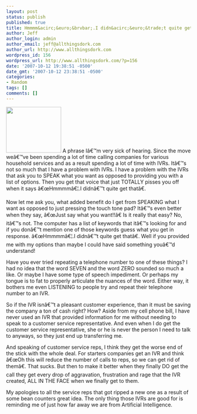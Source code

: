```yaml
---
layout: post
status: publish
published: true
title: Hmmmm&acirc;&euro;&brvbar;.I didn&acirc;&euro;&trade;t quite get that
author: Jeff
author_login: admin
author_email: jeff@allthingsdork.com
author_url: http://www.allthingsdork.com
wordpress_id: 156
wordpress_url: http://www.allthingsdork.com/?p=156
date: '2007-10-12 19:38:51 -0500'
date_gmt: '2007-10-12 23:38:51 -0500'
categories:
- Random
tags: []
comments: []
---
```

<p><img src="images/phone.gif" class="right" border="0" width="150" height="125"> A phrase I&acirc;&euro;&trade;m very sick of hearing.  Since the move we&acirc;&euro;&trade;ve been spending a lot of time calling companies for various household services and as a result spending a lot of time with IVRs. It&acirc;&euro;&trade;s not so much that I have a problem with IVRs. I have a problem with the IVRs that ask you to SPEAK what you want as opposed to providing you with a list of options. Then you get that voice that just TOTALLY pisses you off when it says &acirc;&euro;&oelig;Hmmmm&acirc;&euro;&brvbar;.I didn&acirc;&euro;&trade;t quite get that&acirc;&euro;.</p>
<p>Now let me ask you, what added benefit do I get from SPEAKING what I want as opposed to just pressing the touch tone pad? It&acirc;&euro;&trade;s even better when they say, &acirc;&euro;&oelig;Just say what you want!!&acirc;&euro;  Is it really that easy? No, it&acirc;&euro;&trade;s not. The computer has a list of keywords that it&acirc;&euro;&trade;s looking for and if you don&acirc;&euro;&trade;t mention one of those keywords guess what you get in response. &acirc;&euro;&oelig;Hmmmm&acirc;&euro;&brvbar;.I didn&acirc;&euro;&trade;t quite get that&acirc;&euro;. Well if you provided me with my options than maybe I could have said something you&acirc;&euro;&trade;d understand!</p>
<p>Have you ever tried repeating a telephone number to one of these things? I had no idea that the word SEVEN and the word ZERO sounded so much a like. Or maybe I have some type of speech impediment. Or perhaps my tongue is to fat to properly articulate the nuances of the word. Either way, it bothers me even LISTENING to people try and repeat their telephone number to an IVR.</p>
<p>So if the IVR isn&acirc;&euro;&trade;t a pleasant customer experience, than it must be saving the company a ton of cash right? How? Aside from my cell phone bill, I have never used an IVR that provided information for me without needing to speak to a customer service representative. And even when I do get the customer service representative, she or he is never the person I need to talk to anyways, so they just end up transferring me. </p>
<p>And speaking of customer service reps, I think they get the worse end of the stick with the whole deal. For starters companies get an IVR and think &acirc;&euro;&oelig;Oh this will reduce the number of calls to reps, so we can get rid of them&acirc;&euro;. That sucks. But then to make it better when they finally DO get the call they get every drop of aggravation, frustration and rage that the IVR created, ALL IN THE FACE when we finally get to them.</p>
<p>My apologies to all the service reps that got ripped a new one as a result of some bean counters great idea. The only thing those IVRs are good for is reminding me of just how far away we are from Artificial Intelligence.</p>
